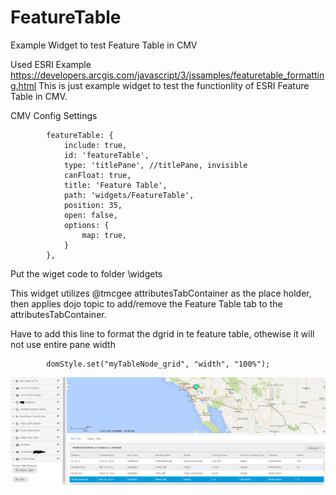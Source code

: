 # FeatureTable
Example Widget to test Feature Table in CMV

Used ESRI Example https://developers.arcgis.com/javascript/3/jssamples/featuretable_formatting.html
This is just example widget to test the functionlity of ESRI Feature Table in CMV.

CMV Config Settings

            featureTable: {
                include: true,
                id: 'featureTable',
                type: 'titlePane', //titlePane, invisible
                canFloat: true,
                title: 'Feature Table',
                path: 'widgets/FeatureTable',
                position: 35,
                open: false,
                options: {
                    map: true,
                }
            },                      

Put the wiget code to folder \widgets

This widget utilizes @tmcgee attributesTabContainer as the place holder, then applies dojo topic to add/remove the Feature Table tab to the attributesTabContainer.

Have to add this line to format the dgrid in te feature table, othewise it will not use entire pane width
            
            domStyle.set("myTableNode_grid", "width", "100%");
            

![alt tag](/FeatureTable.png)


